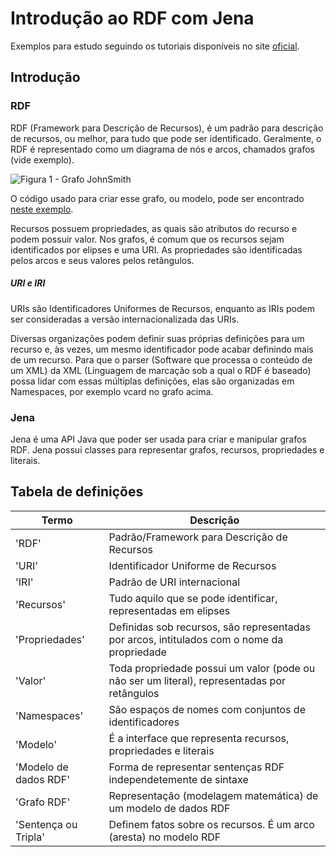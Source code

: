 Introdução ao RDF com Jena
============
Exemplos para estudo seguindo os tutoriais disponíveis no site [oficial](https://jena.apache.org/tutorials/rdf_api_pt.html).

## Introdução

### RDF
RDF (Framework para Descrição de Recursos), é um padrão para descrição de recursos, ou melhor, para tudo que pode ser identificado. Geralmente, o RDF é representado como um diagrama de nós e arcos, chamados grafos (vide exemplo).

![Figura 1 - Grafo JohnSmith](https://i.imgur.com/oSlJDVe.png)

O código usado para criar esse grafo, ou modelo, pode ser encontrado [neste exemplo]().

Recursos possuem propriedades, as quais são atributos do recurso e podem possuir valor. Nos grafos, é comum que os recursos sejam identificados por elipses e uma URI. As propriedades são identificadas pelos arcos e seus valores pelos retângulos.

##### URI e IRI
URIs são Identificadores Uniformes de Recursos, enquanto as IRIs podem ser consideradas a versão internacionalizada das URIs. 

Diversas organizações podem definir suas próprias definições para um recurso e, às vezes, um mesmo identificador pode acabar definindo mais de um recurso. Para que o parser (Software que processa o conteúdo de um XML) da XML (Linguagem de marcação sob a qual o RDF é baseado) possa lidar com essas múltiplas definições, elas são organizadas em Namespaces, por exemplo vcard no grafo acima.


### Jena
Jena é uma API Java que poder ser usada para criar e manipular grafos RDF. Jena possui classes para representar grafos, 
recursos, propriedades e literais.


## Tabela de definições

| Termo | Descrição |
| ----- | --------- |
| 'RDF' | Padrão/Framework para Descrição de Recursos |
| 'URI' | Identificador Uniforme de Recursos |
| 'IRI' | Padrão de URI internacional |
| 'Recursos' | Tudo aquilo que se pode identificar, representadas em elipses |
| 'Propriedades' | Definidas sob recursos, são representadas por arcos, intitulados com o nome da propriedade|
| 'Valor' | Toda propriedade possui um valor (pode ou não ser um literal), representadas por retângulos |
| 'Namespaces'| São espaços de nomes com conjuntos de identificadores  |
| 'Modelo' |  É a interface que representa recursos, propriedades e literais|
| 'Modelo de dados RDF' | Forma de representar sentenças RDF independetemente de sintaxe |
| 'Grafo RDF' | Representação (modelagem matemática) de um modelo de dados RDF |
| 'Sentença ou Tripla' | Definem fatos sobre os recursos. É um arco (aresta) no modelo RDF|

